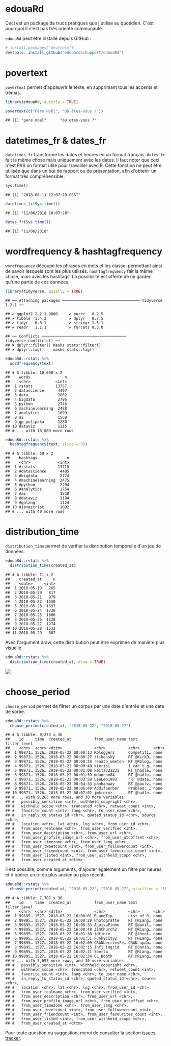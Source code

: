 edouaRd
================

Ceci est un package de trucs pratiques que j'utilise au quotidien. C'est pourquoi il n'est pas très orienté communauté.

`edouaRd` peut être installé depuis GitHub :

``` r
# install.packages("devtools")
devtools::install_github("edouardschuppert/edouaRd")
```

povertext
=========

`povertext` permet d'appauvrir le texte, en supprimant tous les accents et trémas.

``` r
library(edouaRd, quietly = TRUE)

povertext(c("Père Noël", "Où êtes-vous ?"))
```

    ## [1] "pere noel"      "ou etes-vous ?"

datetimes\_fr & dates\_fr
=========================

`datetimes_fr` transforme les dates et heures en un format français. `dates_fr` fait la même chose mais uniquement avec les dates. Il faut noter que ceci n'est PAS un format utile pour travailler avec R. Cette fonction ne peut être utilisée que dans un but de rapport ou de présentation, afin d'obtenir un format très compréhensible.

``` r
Sys.time()
```

    ## [1] "2018-06-11 12:07:28 CEST"

``` r
datetimes_fr(Sys.time())
```

    ## [1] "11/06/2018 10:07:28"

``` r
dates_fr(Sys.time())
```

    ## [1] "11/06/2018"

wordfrequency & hashtagfrequency
================================

`wordfrequency` découpe les phrases en mots et les classe, permettant ainsi de savoir lesquels sont les plus utilisés. `hashtagfrequency` fait la même chose, mais avec les hashtags. La possibilité est offerte de ne garder qu'une partie de ces données.

``` r
library(tidyverse, quietly = TRUE)
```

    ## ── Attaching packages ────────────────────────────────── tidyverse 1.2.1 ──

    ## ✔ ggplot2 2.2.1.9000     ✔ purrr   0.2.5     
    ## ✔ tibble  1.4.2          ✔ dplyr   0.7.5     
    ## ✔ tidyr   0.8.1          ✔ stringr 1.3.1     
    ## ✔ readr   1.1.1          ✔ forcats 0.3.0

    ## ── Conflicts ───────────────────────────────────── tidyverse_conflicts() ──
    ## ✖ dplyr::filter() masks stats::filter()
    ## ✖ dplyr::lag()    masks stats::lag()

``` r
edouaRd::rstats %>% 
  wordfrequency(text)
```

    ## # A tibble: 10,090 x 2
    ##    words               n
    ##    <chr>           <int>
    ##  1 rstats          13757
    ##  2 datascience      4407
    ##  3 data             2862
    ##  4 bigdata          2796
    ##  5 python           2746
    ##  6 machinelearning  2488
    ##  7 analytics        1899
    ##  8 ai               1568
    ##  9 gp_pulipaka      1280
    ## 10 dataviz          1215
    ## # ... with 10,080 more rows

``` r
edouaRd::rstats %>% 
  hashtagfrequency(text, slice = 50)
```

    ## # A tibble: 50 x 2
    ##    hashtags             n
    ##    <chr>            <int>
    ##  1 #rstats          13715
    ##  2 #datascience      4405
    ##  3 #bigdata          2774
    ##  4 #machinelearning  2475
    ##  5 #python           2294
    ##  6 #analytics        1754
    ##  7 #ai               1530
    ##  8 #dataviz          1194
    ##  9 #golang           1124
    ## 10 #javascript       1092
    ## # ... with 40 more rows

distribution\_time
==================

`distribution_time` permet de vérifier la distribution temporelle d'un jeu de données.

``` r
edouaRd::rstats %>% 
  distribution_time(created_at)
```

    ## # A tibble: 11 x 2
    ##    created_at     n
    ##    <date>     <int>
    ##  1 2018-05-19   265
    ##  2 2018-05-20   817
    ##  3 2018-05-21   979
    ##  4 2018-05-22  1550
    ##  5 2018-05-23  1697
    ##  6 2018-05-24  1738
    ##  7 2018-05-25  1886
    ##  8 2018-05-26  1128
    ##  9 2018-05-27  1274
    ## 10 2018-05-28  1532
    ## 11 2018-05-29   807

Avec l'argument draw, cette distribution peut être exprimée de manière plus visuelle.

``` r
edouaRd::rstats %>% 
  distribution_time(created_at, draw = TRUE)
```

![](README_fr_files/figure-markdown_github/unnamed-chunk-6-1.png)

choose\_period
==============

`choose_period` permet de filrter un corpus par une date d'entrée et une date de sortie.

``` r
edouaRd::rstats %>% 
  choose_period(created_at, "2018-05-22", "2018-05-27")
```

    ## # A tibble: 9,273 x 36
    ##    id     time  created_at          from_user_name text       filter_level
    ##    <chr>  <chr> <dttm>              <chr>          <chr>      <chr>       
    ##  1 99871… 1526… 2018-05-22 00:00:13 Rbloggers      Competiti… none        
    ##  2 99871… 1526… 2018-05-22 00:00:27 ttibensky      RT @KirkD… none        
    ##  3 99871… 1526… 2018-05-22 00:00:34 renato_umeton  RT @Rblog… none        
    ##  4 99871… 1526… 2018-05-22 00:00:40 kierisi        I can't g… none        
    ##  5 99871… 1526… 2018-05-22 00:01:08 keita321231    RT @hadle… none        
    ##  6 99871… 1526… 2018-05-22 00:01:39 mdancho84      RT @hadle… none        
    ##  7 99871… 1526… 2018-05-22 00:02:58 LeeLeo1993     "RT @data… none        
    ##  8 99871… 1526… 2018-05-22 00:04:33 pamhanway      RT @paulv… none        
    ##  9 99871… 1526… 2018-05-22 00:06:40 Addifaerber    Problem: … none        
    ## 10 99871… 1526… 2018-05-22 00:07:02 jmkreinz       RT @hadle… none        
    ## # ... with 9,263 more rows, and 30 more variables:
    ## #   possibly_sensitive <int>, withheld_copyright <chr>,
    ## #   withheld_scope <chr>, truncated <chr>, retweet_count <int>,
    ## #   favorite_count <int>, lang <chr>, to_user_name <chr>,
    ## #   in_reply_to_status_id <chr>, quoted_status_id <chr>, source <chr>,
    ## #   location <chr>, lat <chr>, lng <chr>, from_user_id <chr>,
    ## #   from_user_realname <chr>, from_user_verified <int>,
    ## #   from_user_description <chr>, from_user_url <chr>,
    ## #   from_user_profile_image_url <chr>, from_user_utcoffset <chr>,
    ## #   from_user_timezone <chr>, from_user_lang <chr>,
    ## #   from_user_tweetcount <int>, from_user_followercount <int>,
    ## #   from_user_friendcount <int>, from_user_favourites_count <int>,
    ## #   from_user_listed <int>, from_user_withheld_scope <chr>,
    ## #   from_user_created_at <dttm>

Il est possible, comme arguments, d'ajouter également un filtre par heures, et d'opérer un tri du plus ancien au plus récent.

``` r
edouaRd::rstats %>% 
  choose_period(created_at, "2018-05-22", "2018-05-27", starttime = "16:00:00", endtime = "12:00:00", sort = TRUE)
```

    ## # A tibble: 7,707 x 36
    ##    id     time  created_at          from_user_name text       filter_level
    ##    <chr>  <chr> <dttm>              <chr>          <chr>      <chr>       
    ##  1 99895… 1527… 2018-05-22 16:00:01 RLangTip       List of R… none        
    ##  2 99895… 1527… 2018-05-22 16:00:29 Photogratte    RT @RLang… none        
    ##  3 99895… 1527… 2018-05-22 16:00:33 ALuisaPinho    RT @danil… none        
    ##  4 99895… 1527… 2018-05-22 16:00:48 JimChurch2     RT @RLang… none        
    ##  5 99895… 1527… 2018-05-22 16:01:30 idtince        RT @theot… none        
    ##  6 99895… 1527… 2018-05-22 16:01:51 FunkyCity2     RT @RLang… none        
    ##  7 99895… 1527… 2018-05-22 16:02:09 CRANberriesFe… CRAN upda… none        
    ##  8 99895… 1527… 2018-05-22 16:02:15 infj_ingrid    RT @Janin… none        
    ##  9 99895… 1527… 2018-05-22 16:02:21 5berto         RT @RLang… none        
    ## 10 99895… 1527… 2018-05-22 16:02:34 CL_Booth       RT @RLang… none        
    ## # ... with 7,697 more rows, and 30 more variables:
    ## #   possibly_sensitive <int>, withheld_copyright <chr>,
    ## #   withheld_scope <chr>, truncated <chr>, retweet_count <int>,
    ## #   favorite_count <int>, lang <chr>, to_user_name <chr>,
    ## #   in_reply_to_status_id <chr>, quoted_status_id <chr>, source <chr>,
    ## #   location <chr>, lat <chr>, lng <chr>, from_user_id <chr>,
    ## #   from_user_realname <chr>, from_user_verified <int>,
    ## #   from_user_description <chr>, from_user_url <chr>,
    ## #   from_user_profile_image_url <chr>, from_user_utcoffset <chr>,
    ## #   from_user_timezone <chr>, from_user_lang <chr>,
    ## #   from_user_tweetcount <int>, from_user_followercount <int>,
    ## #   from_user_friendcount <int>, from_user_favourites_count <int>,
    ## #   from_user_listed <int>, from_user_withheld_scope <chr>,
    ## #   from_user_created_at <dttm>

Pour toute question ou suggestion, merci de consulter la section [issues tracker](https://github.com/edouardschuppert/edouaRd/issues).
